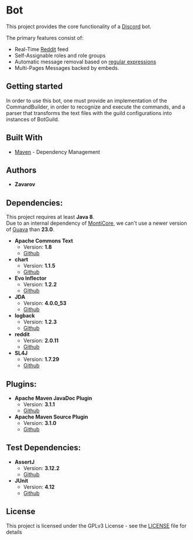 # Bot

This project provides the core functionality of a [Discord](https://discordapp.com/) bot.

The primary features consist of:
* Real-Time [Reddit](https://www.reddit.com/) feed
* Self-Assignable roles and role groups
* Automatic message removal based on [regular expressions](https://en.wikipedia.org/wiki/Regular_expression)
* Multi-Pages Messages backed by embeds.

## Getting started

In order to use this bot, one must provide an implementation of the CommandBuilder, in order to recognize and execute
the commands, and a parser that transforms the text files with the guild configurations into instances of BotGuild.

## Built With

* [Maven](https://maven.apache.org/) - Dependency Management

## Authors

* **Zavarov**

## Dependencies:

This project requires at least **Java 8**.  
Due to an internal dependency of [MontiCore](https://github.com/MontiCore/monticore), we can't use a newer version of [Guava](https://github.com/google/guava) than **23.0**.
 * **Apache Commons Text**
   * Version: **1.8**
   * [Github](https://github.com/apache/commons-text)
 * **chart**
   * Version: **1.1.5**
   * [Github](https://github.com/Zavarov/chart)
 * **Evo Inflector**
   * Version: **1.2.2**
   * [Github](https://github.com/atteo/evo-inflector)
 * **JDA**
   * Version: **4.0.0_53**
   * [Github](https://github.com/DV8FromTheWorld/JDA)
 * **logback**
   * Version: **1.2.3**
   * [Github](https://github.com/qos-ch/logback)
 * **reddit**
   * Version: **2.0.11**
   * [Github](https://github.com/Zavarov/reddit)
 * **SL4J**
   * Version: **1.7.29**
   * [Github](https://github.com/qos-ch/slf4j)

## Plugins:
 * **Apache Maven JavaDoc Plugin**
   * Version: **3.1.1**
   * [Github](https://github.com/apache/maven-javadoc-plugin)
 * **Apache Maven Source Plugin**
   * Version: **3.1.0**
   * [Github](https://github.com/apache/maven-source-plugin)
## Test Dependencies:
 * **AssertJ**
   * Version: **3.12.2**
   * [Github](https://github.com/joel-costigliola/assertj-core)
 * **JUnit**
   * Version: **4.12**
   * [Github](https://github.com/junit-team/junit4)

## License

This project is licensed under the GPLv3 License - see the [LICENSE](LICENSE) file for details


